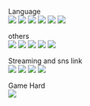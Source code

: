 Language  
<img src="https://img.shields.io/badge/-C-A8B9CC.svg?logo=C&style=flat">
<img src="https://img.shields.io/badge/-C Sharp-239120.svg?logo=c-sharp&style=flat">
<img src="https://img.shields.io/badge/C++-00599C.svg?style=flat&logo=c%2B%2B">
<img src="https://img.shields.io/badge/-JavaScript-007ACC.svg?logo=javascript&style=flat">
<img src="https://img.shields.io/badge/-TypeScript-007ACC.svg?logo=typescript&style=flat">
<img src="https://img.shields.io/badge/-Python-3776AB.svg?logo=Python&style=flat">


others  
<img src="https://img.shields.io/badge/-Electron-47848F.svg?logo=electron&style=flat">
<img src="https://img.shields.io/badge/-React-61DAFB.svg?logo=react&style=flat">
<img src="https://img.shields.io/badge/-Material--UI-0081CB.svg?logo=material-ui&style=flat">
<img src="https://img.shields.io/badge/-Node.js-339933.svg?logo=node.js&style=flat">
<img src="https://img.shields.io/badge/-VS Code-007ACC.svg?logo=visual-studio-code&style=flat">

Streaming and sns link  
[![](https://img.shields.io/badge/-Youtube-FF0000.svg?logo=Youtube)](https://www.youtube.com/channel/UCZ5DicEzH5eWivxdaAiXuFQ)
[![](https://img.shields.io/badge/-Twitch-9146FF.svg?logo=twitch&style=flat)](https://www.twitch.tv/yotsugi_vip)
[![](https://img.shields.io/badge/ytg--vip-Twitter-1DA1F2.svg?logo=twitter&style=flat)](https://twitter.com/ytg_vip)
<img src="https://img.shields.io/badge/%E3%82%88%E3%81%A4%E3%81%8E%237419-Discord-7289DA.svg?logo=discord&style=flat">


Game Hard  
<img src="https://img.shields.io/badge/-Nintendo Switch-F22F46.svg?logo=nintendo-switch&style=flat">
